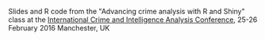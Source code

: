 Slides and R code from the "Advancing crime analysis with R and Shiny" class at the [International Crime and Intelligence Analysis Conference](http://www.ucl.ac.uk/jdi/events/int-CIA-conf), 25-26 February 2016 Manchester, UK
